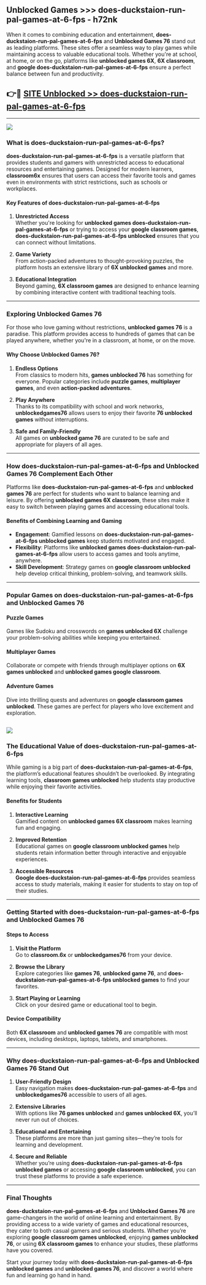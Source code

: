 ## Unblocked Games >>> does-duckstaion-run-pal-games-at-6-fps - h72nk 

When it comes to combining education and entertainment, **does-duckstaion-run-pal-games-at-6-fps** and **Unblocked Games 76** stand out as leading platforms. These sites offer a seamless way to play games while maintaining access to valuable educational tools. Whether you're at school, at home, or on the go, platforms like **unblocked games 6X**, **6X classroom**, and **google does-duckstaion-run-pal-games-at-6-fps** ensure a perfect balance between fun and productivity.
## 👉🔴 [SITE Unblocked >> does-duckstaion-run-pal-games-at-6-fps](http://premium.freeplayer.one?title=does-duckstaion-run-pal-games-at-6-fps&ref=22JU)
---
<a href="http://premium.freeplayer.one?title=does-duckstaion-run-pal-games-at-6-fps&ref=22JU/"><img src="https://github.com/user-attachments/assets/438f12ca-57a4-47a3-8ead-c64da593a1e5"/></a>
### What is does-duckstaion-run-pal-games-at-6-fps?  

**does-duckstaion-run-pal-games-at-6-fps** is a versatile platform that provides students and gamers with unrestricted access to educational resources and entertaining games. Designed for modern learners, **classroom6x** ensures that users can access their favorite tools and games even in environments with strict restrictions, such as schools or workplaces.  

#### Key Features of does-duckstaion-run-pal-games-at-6-fps  

1. **Unrestricted Access**  
   Whether you're looking for **unblocked games does-duckstaion-run-pal-games-at-6-fps** or trying to access your **google classroom games**, **does-duckstaion-run-pal-games-at-6-fps unblocked** ensures that you can connect without limitations.  

2. **Game Variety**  
   From action-packed adventures to thought-provoking puzzles, the platform hosts an extensive library of **6X unblocked games** and more.  

3. **Educational Integration**  
   Beyond gaming, **6X classroom games** are designed to enhance learning by combining interactive content with traditional teaching tools.  



---

### Exploring Unblocked Games 76  

For those who love gaming without restrictions, **unblocked games 76** is a paradise. This platform provides access to hundreds of games that can be played anywhere, whether you're in a classroom, at home, or on the move.  

#### Why Choose Unblocked Games 76?  

1. **Endless Options**  
   From classics to modern hits, **games unblocked 76** has something for everyone. Popular categories include **puzzle games**, **multiplayer games**, and even **action-packed adventures**.  

2. **Play Anywhere**  
   Thanks to its compatibility with school and work networks, **unblockedgames76** allows users to enjoy their favorite **76 unblocked games** without interruptions.  

3. **Safe and Family-Friendly**  
   All games on **unblocked game 76** are curated to be safe and appropriate for players of all ages.  

---

### How does-duckstaion-run-pal-games-at-6-fps and Unblocked Games 76 Complement Each Other  

Platforms like **does-duckstaion-run-pal-games-at-6-fps** and **unblocked games 76** are perfect for students who want to balance learning and leisure. By offering **unblocked games 6X classroom**, these sites make it easy to switch between playing games and accessing educational tools.  

#### Benefits of Combining Learning and Gaming  

- **Engagement**: Gamified lessons on **does-duckstaion-run-pal-games-at-6-fps unblocked games** keep students motivated and engaged.  
- **Flexibility**: Platforms like **unblocked games does-duckstaion-run-pal-games-at-6-fps** allow users to access games and tools anytime, anywhere.  
- **Skill Development**: Strategy games on **google classroom unblocked** help develop critical thinking, problem-solving, and teamwork skills.  

---

### Popular Games on does-duckstaion-run-pal-games-at-6-fps and Unblocked Games 76  

#### Puzzle Games  

Games like Sudoku and crosswords on **games unblocked 6X** challenge your problem-solving abilities while keeping you entertained.  

#### Multiplayer Games  

Collaborate or compete with friends through multiplayer options on **6X games unblocked** and **unblocked games google classroom**.  

#### Adventure Games  

Dive into thrilling quests and adventures on **google classroom games unblocked**. These games are perfect for players who love excitement and exploration.  

<a href="http://download.freeplayer.one?title=does-duckstaion-run-pal-games-at-6-fps&ref=23D/"><img src="https://github.com/user-attachments/assets/fe0c3e91-c8e1-489c-acf0-e2f614c12fb8"/></a>
---

### The Educational Value of does-duckstaion-run-pal-games-at-6-fps  

While gaming is a big part of **does-duckstaion-run-pal-games-at-6-fps**, the platform’s educational features shouldn’t be overlooked. By integrating learning tools, **classroom games unblocked** help students stay productive while enjoying their favorite activities.  

#### Benefits for Students  

1. **Interactive Learning**  
   Gamified content on **unblocked games 6X classroom** makes learning fun and engaging.  

2. **Improved Retention**  
   Educational games on **google classroom unblocked games** help students retain information better through interactive and enjoyable experiences.  

3. **Accessible Resources**  
   **Google does-duckstaion-run-pal-games-at-6-fps** provides seamless access to study materials, making it easier for students to stay on top of their studies.  

---

### Getting Started with does-duckstaion-run-pal-games-at-6-fps and Unblocked Games 76  

#### Steps to Access  

1. **Visit the Platform**  
   Go to **classroom.6x** or **unblockedgames76** from your device.  

2. **Browse the Library**  
   Explore categories like **games 76**, **unblocked game 76**, and **does-duckstaion-run-pal-games-at-6-fps unblocked games** to find your favorites.  

3. **Start Playing or Learning**  
   Click on your desired game or educational tool to begin.  

#### Device Compatibility  

Both **6X classroom** and **unblocked games 76** are compatible with most devices, including desktops, laptops, tablets, and smartphones.  

---

### Why does-duckstaion-run-pal-games-at-6-fps and Unblocked Games 76 Stand Out  

1. **User-Friendly Design**  
   Easy navigation makes **does-duckstaion-run-pal-games-at-6-fps** and **unblockedgames76** accessible to users of all ages.  

2. **Extensive Libraries**  
   With options like **76 games unblocked** and **games unblocked 6X**, you’ll never run out of choices.  

3. **Educational and Entertaining**  
   These platforms are more than just gaming sites—they’re tools for learning and development.  

4. **Secure and Reliable**  
   Whether you’re using **does-duckstaion-run-pal-games-at-6-fps unblocked games** or accessing **google classroom unblocked**, you can trust these platforms to provide a safe experience.  

---

### Final Thoughts  

**does-duckstaion-run-pal-games-at-6-fps** and **Unblocked Games 76** are game-changers in the world of online learning and entertainment. By providing access to a wide variety of games and educational resources, they cater to both casual gamers and serious students. Whether you’re exploring **google classroom games unblocked**, enjoying **games unblocked 76**, or using **6X classroom games** to enhance your studies, these platforms have you covered.  

Start your journey today with **does-duckstaion-run-pal-games-at-6-fps unblocked games** and **unblocked games 76**, and discover a world where fun and learning go hand in hand.  